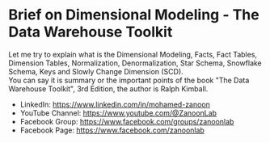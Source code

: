 # Brief on Dimensional Modeling - The Data Warehouse Toolkit
Let me try to explain what is the Dimensional Modeling, Facts, Fact Tables, Dimension Tables, Normalization, Denormalization, Star Schema, Snowflake Schema, Keys and Slowly Change Dimension (SCD).<br/>
You can say it is summary or the important points of the book "The Data Warehouse Toolkit", 3rd Edition, the author is Ralph Kimball.<br/>

- LinkedIn: https://www.linkedin.com/in/mohamed-zanoon
- YouTube Channel: https://www.youtube.com/@ZanoonLab
- Facebook Group: https://www.facebook.com/groups/zanoonlab
- Facebook Page: https://www.facebook.com/zanoonlab